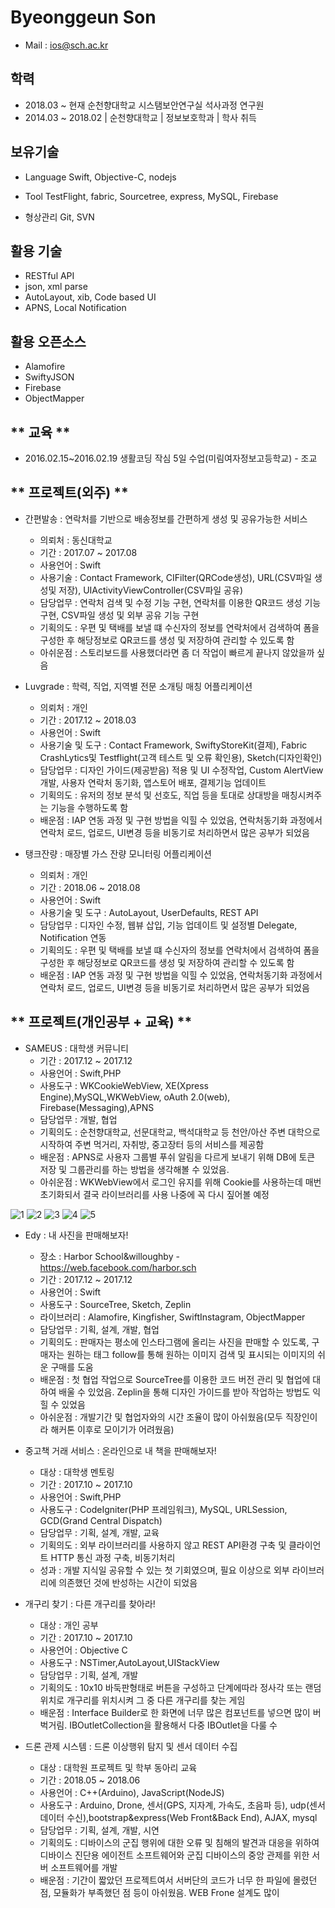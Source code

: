 
# Byeonggeun Son 



- Mail : ios@sch.ac.kr


## 학력


- 2018.03 ~ 현재 순천향대학교 시스탬보안연구실 석사과정 연구원
- 2014.03 ~ 2018.02 |   순천향대학교   | 정보보호학과 |   학사 취득



## 보유기술

- Language
    Swift, Objective-C, nodejs 

- Tool
    TestFlight, fabric, Sourcetree, express, MySQL, Firebase

- 형상관리
    Git, SVN
    

    
## 활용 기술


- RESTful API
- json, xml parse
- AutoLayout, xib, Code based UI
- APNS, Local Notification



## 활용 오픈소스


- Alamofire
- SwiftyJSON
- Firebase
- ObjectMapper

## ** 교육 **

- 2016.02.15~2016.02.19 생활코딩 작심 5일 수업(미림여자정보고등학교) - 조교

## ** 프로젝트(외주) **


- 간편발송 : 연락처를 기반으로 배송정보를 간편하게 생성 및 공유가능한 서비스
    - 의뢰처 : 동신대학교
    - 기간 : 2017.07 ~ 2017.08
    - 사용언어 : Swift
    - 사용기술 : Contact Framework, CIFilter(QRCode생성), URL(CSV파일 생성및 저장), UIActivityViewController(CSV파일 공유)
    - 담당업무 : 연락처 검색 및 수정 기능 구현, 연락처를 이용한 QR코드 생성 기능 구현, CSV파일 생성 및 외부 공유 기능 구현
    - 기획의도 : 우편 및 택배를 보낼 떄 수신자의 정보를 연락처에서 검색하여 폼을 구성한 후 해당정보로 QR코드를 생성 및 저장하여 관리할 수 있도록 함
    - 아쉬운점 : 스토리보드를 사용했더라면 좀 더 작업이 빠르게 끝나지 않았을까 싶음
    
- Luvgrade : 학력, 직업, 지역별 전문 소개팅 매칭 어플리케이션
    - 의뢰처 : 개인
    - 기간 : 2017.12 ~ 2018.03
    - 사용언어 : Swift
    - 사용기술 및 도구 : Contact Framework, SwiftyStoreKit(결제), Fabric CrashLytics및 Testflight(고객 테스트 및 오류 확인용), Sketch(디자인확인)
    - 담당업무 : 디자인 가이드(제공받음) 적용 및 UI 수정작업, Custom AlertView 개발, 사용자 연락처 동기화, 앱스토어 배포, 결제기능 업데이트
    - 기획의도 : 유저의 정보 분석 및 선호도, 직업 등을 토대로 상대방을 매칭시켜주는 기능을 수행하도록 함
    - 배운점 : IAP 연동 과정 및 구현 방법을 익힐 수 있었음, 연락처동기화 과정에서 연락처 로드, 업로드, UI변경 등을 비동기로 처리하면서 많은 공부가 되었음

- 탱크잔량 : 매장별 가스 잔량 모니터링 어플리케이션
    - 의뢰처 : 개인
    - 기간 : 2018.06 ~ 2018.08
    - 사용언어 : Swift
    - 사용기술 및 도구 : AutoLayout, UserDefaults, REST API
    - 담당업무 : 디자인 수정, 웹뷰 삽입, 기능 업데이트 및 설정별 Delegate, Notification 연동
    - 기획의도 : 우편 및 택배를 보낼 떄 수신자의 정보를 연락처에서 검색하여 폼을 구성한 후 해당정보로 QR코드를 생성 및 저장하여 관리할 수 있도록 함
    - 배운점 : IAP 연동 과정 및 구현 방법을 익힐 수 있었음, 연락처동기화 과정에서 연락처 로드, 업로드, UI변경 등을 비동기로 처리하면서 많은 공부가 되었음

## ** 프로젝트(개인공부 + 교육) **
- SAMEUS : 대학생 커뮤니티
    - 기간 : 2017.12 ~ 2017.12
    - 사용언어 : Swift,PHP
    - 사용도구 : WKCookieWebView, XE(Xpress Engine),MySQL,WKWebView, oAuth 2.0(web), Firebase(Messaging),APNS
    - 담당업무 : 개발, 협업
    - 기획의도 : 순천향대학교, 선문대학교, 백석대학교 등 천안/아산 주변 대학으로 시작하여 주변 먹거리, 자취방, 중고장터 등의 서비스를 제공함
    - 배운점 : APNS로 사용자 그룹별 푸쉬 알림을 다르게 보내기 위해 DB에 토큰 저장 및 그룹관리를 하는 방법을 생각해볼 수 있었음. 
    - 아쉬운점 : WKWebView에서 로그인 유지를 위해 Cookie를 사용하는데 매번 초기화되서 결국 라이브러리를 사용 나중에 꼭 다시 짚어볼 예정

![1](./images/sameus/1.png) ![2](./images/sameus/2.jpg) ![3](./images/sameus/3.jpg) ![4](./images/sameus/4.jpg) ![5](./images/sameus/5.jpg)

- Edy : 내 사진을 판매해보자!
    - 장소 : Harbor School&willoughby - https://web.facebook.com/harbor.sch
    - 기간 : 2017.12 ~ 2017.12
    - 사용언어 : Swift
    - 사용도구 : SourceTree, Sketch, Zeplin
    - 라이브러리 : Alamofire, Kingfisher, SwiftInstagram, ObjectMapper
    - 담당업무 : 기획, 설계, 개발, 협업
    - 기획의도 : 판매자는 평소에 인스타그램에 올리는 사진을 판매할 수 있도록, 구매자는 원하는 태그 follow를 통해 원하는 이미지 검색 및 표시되는 이미지의 쉬운 구매를 도움
    - 배운점 : 첫 협업 작업으로 SourceTree를 이용한 코드 버전 관리 및 협업에 대하여 배울 수 있었음. Zeplin을 통해 디자인 가이드를 받아 작업하는 방법도 익힐 수 있었음
    - 아쉬운점 : 개발기간 및 협업자와의 시간 조율이 많이 아쉬웠음(모두 직장인이라 해커톤 이후로 모이기가 어려웠음)
    
- 중고책 거래 서비스 : 온라인으로 내 책을 판매해보자!
    - 대상 : 대학생 멘토링
    - 기간 : 2017.10 ~ 2017.10
    - 사용언어 : Swift,PHP
    - 사용도구 : CodeIgniter(PHP 프레임워크), MySQL, URLSession, GCD(Grand Central Dispatch)
    - 담당업무 : 기획, 설계, 개발, 교육
    - 기획의도 : 외부 라이브러리를 사용하지 않고 REST API환경 구축 및 클라이언트 HTTP 통신 과정 구축, 비동기처리
    - 성과 : 개발 지식일 공유할 수 있는 첫 기회였으며, 필요 이상으로 외부 라이브러리에 의존했던 것에 반성하는 시간이 되었음

- 개구리 찾기 : 다른 개구리를 찾아라!
    - 대상 : 개인 공부
    - 기간 : 2017.10 ~ 2017.10
    - 사용언어 : Objective C
    - 사용도구 : NSTimer,AutoLayout,UIStackView
    - 담당업무 : 기획, 설계, 개발
    - 기획의도 : 10x10 바둑판형태로 버튼을 구성하고 단계에따라 정사각 또는 랜덤 위치로 개구리를 위치시켜 그 중 다른 개구리를 찾는 게임
    - 배운점 : Interface Builder로 한 화면에 너무 많은 컴포넌트를 넣으면 많이 버벅거림. IBOutletCollection을 활용해서 다중 IBOutlet을 다룰 수 

- 드론 관제 시스템 : 드론 이상행위 탐지 및 센서 데이터 수집
    - 대상 : 대학원 프로젝트 및 학부 동아리 교육
    - 기간 : 2018.05 ~ 2018.06
    - 사용언어 : C++(Arduino), JavaScript(NodeJS)
    - 사용도구 : Arduino, Drone, 센서(GPS, 지자계, 가속도, 초음파 등), udp(센서 데이터 수신),bootstrap&express(Web Front&Back End), AJAX, mysql
    - 담당업무 : 기획, 설계, 개발, 시연
    - 기획의도 : 디바이스의 군집 행위에 대한 오류 및 침해의 발견과 대응을 위하여 디바이스 진단용 에이전트 소프트웨어와 군집 디바이스의 중앙 관제를 위한 서버 소프트웨어를 개발
    - 배운점 : 기간이 짧았던 프로젝트여서 서버단의 코드가 너무 한 파일에 몰렸던 점, 모듈화가 부족했던 점 등이 아쉬웠음. WEB Frone 설계도 많이 

